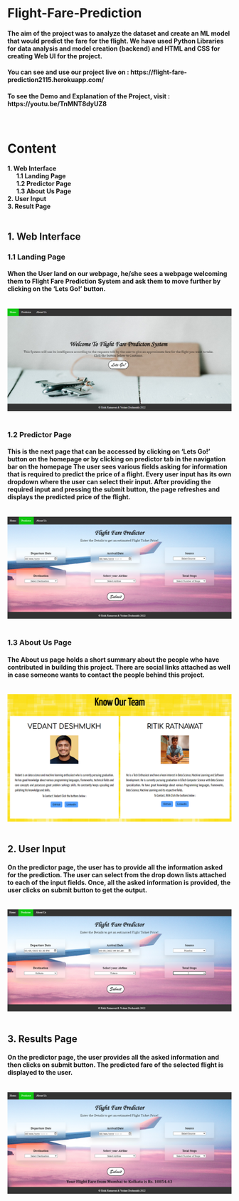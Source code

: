 <h1>Flight-Fare-Prediction</h1>

<h4>The aim of the project was to analyze the dataset and create an ML model that would predict the fare for the flight. We have used Python Libraries for data analysis and model creation (backend) and HTML and CSS for creating Web UI for the project.</h4>

<h4>You can see and use our project live on : https://flight-fare-prediction2115.herokuapp.com/</h4>
<h4>To see the Demo and Explanation of the Project, visit : https://youtu.be/TnMNT8dyUZ8</h4>
<br>

<h1>Content</h1>
<h4>
1. Web Interface<br>
&nbsp&nbsp&nbsp&nbsp&nbsp&nbsp1.1 Landing Page<br> 
&nbsp&nbsp&nbsp&nbsp&nbsp&nbsp1.2 Predictor Page<br> 
&nbsp&nbsp&nbsp&nbsp&nbsp&nbsp1.3 About Us Page<br> 
2. User Input<br>
3. Result Page<br><br>
</h4>

<h2>1. Web Interface</h2>
<h3>1.1 Landing Page</h3>
<h4>When the User land on our webpage, he/she sees a webpage welcoming them to Flight Fare Prediction System and ask them to move further by clicking on the ‘Lets Go!’ button.</h4>
<br>
<img src = "https://github.com/RitikRatnawat/Flight-Fare-Prediction/blob/7a9f498abdcdedc7cfcc35a23644e7cf33ba26fd/static/images/Welcome%20Page.png">
<br><br>

<h3>1.2 Predictor Page</h3>
<h4>This is the next page that can be accessed by clicking on ‘Lets Go!’ button on the homepage or by clicking on predictor tab in the navigation bar on the homepage
The user sees various fields asking for information that is required to predict the price of a flight. Every user input has its own dropdown where the user can select their input.
After providing the required input and pressing the submit button, the page refreshes and displays the predicted price of the flight.</h4>
<br>
<img src = "https://github.com/RitikRatnawat/Flight-Fare-Prediction/blob/90ba410ad7168da23b25c58fd8dd1b1e218ea24b/static/images/Predictor%20Page.png">
<br><br>

<h3>1.3 About Us Page</h3>
<h4>The About us page holds a short summary about the people who have contributed in building this project. There are social links attached as well in case someone wants to contact the people behind this project.</h4>
<br>
<img src = "https://github.com/RitikRatnawat/Flight-Fare-Prediction/blob/d0badd766984d5569255712494f3dbfe278fd174/static/images/About%20Us%20Page.png">
<br><br>
  
<h2>2. User Input</h2>
<h4>On the predictor page, the user has to provide all the information asked for the prediction. The user can select from the drop down lists attached to each of the input fields. Once, all the asked information is provided, the user clicks on submit button to get the output.</h4>
<br>
<img src = "https://github.com/RitikRatnawat/Flight-Fare-Prediction/blob/4a87f498af2235372e455285c6dbb6c6947252f1/static/images/Predictor%20Page%20with%20Input.png">
<br><br>

<h2>3. Results Page</h2>
<h4>On the predictor page, the user provides all the asked information and then clicks on submit button. The predicted fare of the selected flight is displayed to the user.</h4>
<br>
<img src = "https://github.com/RitikRatnawat/Flight-Fare-Prediction/blob/4a87f498af2235372e455285c6dbb6c6947252f1/static/images/Predictor%20Page%20with%20Output.png">
<br><br>
